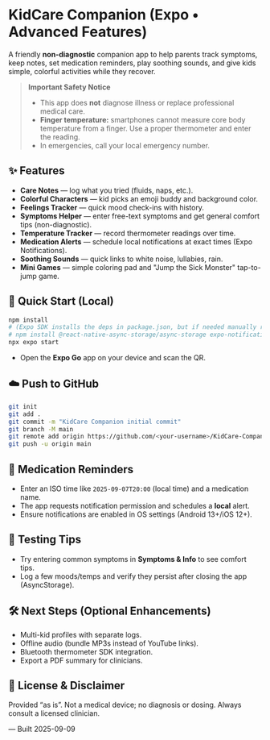 
# KidCare Companion (Expo • Advanced Features)

A friendly **non-diagnostic** companion app to help parents track symptoms, keep notes, set medication reminders, play soothing sounds, and give kids simple, colorful activities while they recover.

> **Important Safety Notice**
> - This app does **not** diagnose illness or replace professional medical care.
> - **Finger temperature:** smartphones cannot measure core body temperature from a finger. Use a proper thermometer and enter the reading.
> - In emergencies, call your local emergency number.

## ✨ Features
- **Care Notes** — log what you tried (fluids, naps, etc.).
- **Colorful Characters** — kid picks an emoji buddy and background color.
- **Feelings Tracker** — quick mood check-ins with history.
- **Symptoms Helper** — enter free-text symptoms and get general comfort tips (non-diagnostic).
- **Temperature Tracker** — record thermometer readings over time.
- **Medication Alerts** — schedule local notifications at exact times (Expo Notifications).
- **Soothing Sounds** — quick links to white noise, lullabies, rain.
- **Mini Games** — simple coloring pad and "Jump the Sick Monster" tap-to-jump game.

## 🚀 Quick Start (Local)
```bash
npm install
# (Expo SDK installs the deps in package.json, but if needed manually run:)
# npm install @react-native-async-storage/async-storage expo-notifications expo-av
npx expo start
```
- Open the **Expo Go** app on your device and scan the QR.

## ☁️ Push to GitHub
```bash
git init
git add .
git commit -m "KidCare Companion initial commit"
git branch -M main
git remote add origin https://github.com/<your-username>/KidCare-Companion.git
git push -u origin main
```

## 🔔 Medication Reminders
- Enter an ISO time like `2025-09-07T20:00` (local time) and a medication name.
- The app requests notification permission and schedules a **local** alert.
- Ensure notifications are enabled in OS settings (Android 13+/iOS 12+).

## 🧪 Testing Tips
- Try entering common symptoms in **Symptoms & Info** to see comfort tips.
- Log a few moods/temps and verify they persist after closing the app (AsyncStorage).

## 🛠️ Next Steps (Optional Enhancements)
- Multi-kid profiles with separate logs.
- Offline audio (bundle MP3s instead of YouTube links).
- Bluetooth thermometer SDK integration.
- Export a PDF summary for clinicians.

## 📄 License & Disclaimer
Provided “as is”. Not a medical device; no diagnosis or dosing. Always consult a licensed clinician.

— Built 2025-09-09
